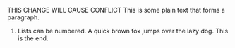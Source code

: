 THIS CHANGE WILL CAUSE CONFLICT
This is some plain text that forms a paragraph.
1. Lists can be numbered.
A quick brown fox jumps over the lazy dog.
This is the end.

